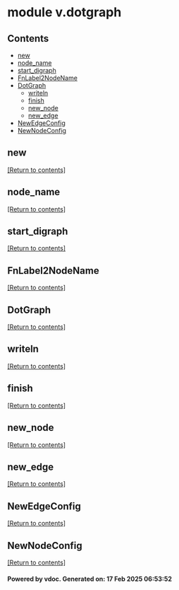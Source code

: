 # module v.dotgraph


## Contents
- [new](#new)
- [node_name](#node_name)
- [start_digraph](#start_digraph)
- [FnLabel2NodeName](#FnLabel2NodeName)
- [DotGraph](#DotGraph)
  - [writeln](#writeln)
  - [finish](#finish)
  - [new_node](#new_node)
  - [new_edge](#new_edge)
- [NewEdgeConfig](#NewEdgeConfig)
- [NewNodeConfig](#NewNodeConfig)

## new
[[Return to contents]](#Contents)

## node_name
[[Return to contents]](#Contents)

## start_digraph
[[Return to contents]](#Contents)

## FnLabel2NodeName
[[Return to contents]](#Contents)

## DotGraph
[[Return to contents]](#Contents)

## writeln
[[Return to contents]](#Contents)

## finish
[[Return to contents]](#Contents)

## new_node
[[Return to contents]](#Contents)

## new_edge
[[Return to contents]](#Contents)

## NewEdgeConfig
[[Return to contents]](#Contents)

## NewNodeConfig
[[Return to contents]](#Contents)

#### Powered by vdoc. Generated on: 17 Feb 2025 06:53:52
